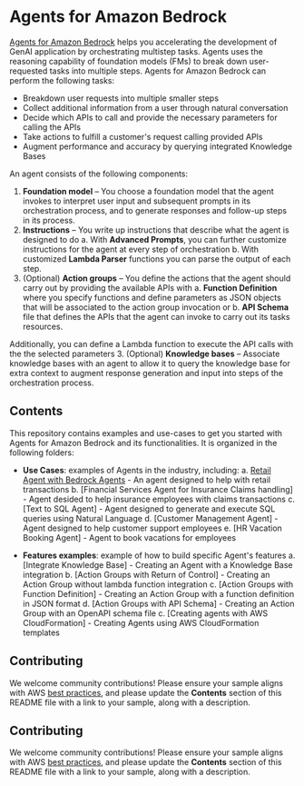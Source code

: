 # Agents for Amazon Bedrock

[Agents for Amazon Bedrock](https://aws.amazon.com/bedrock/agents/) helps you accelerating the development of GenAI application by orchestrating multistep tasks. Agents uses the reasoning capability of foundation models (FMs) to break down user-requested tasks into multiple steps. Agents for Amazon Bedrock can perform the following tasks:
- Breakdown user requests into multiple smaller steps
- Collect additional information from a user through natural conversation
- Decide which APIs to call and provide the necessary parameters for calling the APIs
- Take actions to fulfill a customer's request calling provided APIs
- Augment performance and accuracy by querying integrated Knowledge Bases


An agent consists of the following components:

1. **Foundation model** – You choose a foundation model that the agent invokes to interpret user input and subsequent prompts in its orchestration process, and to generate responses and follow-up steps in its process.
2. **Instructions** – You write up instructions that describe what the agent is designed to do
a. With **Advanced Prompts**, you can further customize instructions for the agent at every step of orchestration
b. With customized **Lambda Parser** functions you can parse the output of each step.
3. (Optional) **Action groups** – You define the actions that the agent should carry out by providing the available APIs with
a. **Function Definition** where you specify functions and define parameters as JSON objects that will be associated to the action group invocation or
b. **API Schema** file that defines the APIs that the agent can invoke to carry out its tasks resources.

Additionally, you can define a Lambda function to execute the API calls with the the selected parameters
3. (Optional) **Knowledge bases** – Associate knowledge bases with an agent to allow it to query the knowledge base for extra context to augment response generation and input into steps of the orchestration process.


## Contents

This repository contains examples and use-cases to get you started with Agents for Amazon Bedrock and its functionalities. It is organized in the following folders:

- **Use Cases**: examples of Agents in the industry, including:
a. [Retail Agent with Bedrock Agents](agentsforbedrock-retailagent) - An agent designed to help with retail transactions
b. [Financial Services Agent for Insurance Claims handling] - Agent desided to help insurance employees with claims transactions
c. [Text to SQL Agent] - Agent designed to generate and execute SQL queries using Natural Language
d. [Customer Management Agent] - Agent designed to help customer support employees 
e. [HR Vacation Booking Agent] - Agent to book vacations for employees

- **Features examples**: example of how to build specific Agent's features
a. [Integrate Knowledge Base] - Creating an Agent with a Knowledge Base integration
b. [Action Groups with Return of Control] - Creating an Action Group without lambda function integration
c. [Action Groups with Function Definition] - Creating an Action Group with a function definition in JSON format
d. [Action Groups with API Schema] - Creating an Action Group with an OpenAPI schema file
c. [Creating agents with AWS CloudFormation] - Creating Agents using AWS CloudFormation templates


## Contributing

We welcome community contributions! Please ensure your sample aligns with AWS [best practices](https://aws.amazon.com/architecture/well-architected/), and please update the **Contents** section of this README file with a link to your sample, along with a description.


## Contributing

We welcome community contributions! Please ensure your sample aligns with AWS [best practices](https://aws.amazon.com/architecture/well-architected/), and please update the **Contents** section of this README file with a link to your sample, along with a description.
